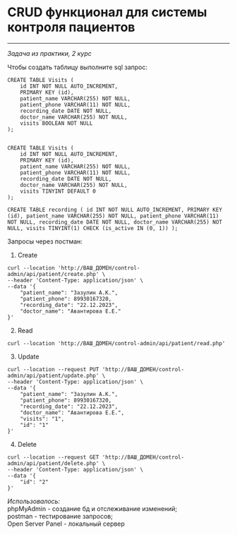 # CRUD функционал для системы контроля пациентов 

---

*Задача из практики, 2 курс*

Чтобы создать таблицу выполните sql запрос:
```
CREATE TABLE Visits (
    id INT NOT NULL AUTO_INCREMENT,
    PRIMARY KEY (id),
    patient_name VARCHAR(255) NOT NULL,
    patient_phone VARCHAR(11) NOT NULL,
    recording_date DATE NOT NULL,
    doctor_name VARCHAR(255) NOT NULL,
    visits BOOLEAN NOT NULL
);


CREATE TABLE Visits (
    id INT NOT NULL AUTO_INCREMENT,
    PRIMARY KEY (id),
    patient_name VARCHAR(255) NOT NULL,
    patient_phone VARCHAR(11) NOT NULL,
    recording_date DATE NOT NULL,
    doctor_name VARCHAR(255) NOT NULL,
    visits TINYINT DEFAULT 0
);

CREATE TABLE recording ( id INT NOT NULL AUTO_INCREMENT, PRIMARY KEY (id), patient_name VARCHAR(255) NOT NULL, patient_phone VARCHAR(11) NOT NULL, recording_date DATE NOT NULL, doctor_name VARCHAR(255) NOT NULL, visits TINYINT(1) CHECK (is_active IN (0, 1)) );
```

Запросы через постман:  
1. Create
```
curl --location 'http://ВАШ_ДОМЕН/control-admin/api/patient/create.php' \
--header 'Content-Type: application/json' \
--data '{
    "patient_name": "Зазулин А.К.",
    "patient_phone": 89930167320,
    "recording_date": "22.12.2023",
    "doctor_name": "Авантирова Е.Е."
}'
```

2. Read
```
curl --location 'http://ВАШ_ДОМЕН/control-admin/api/patient/read.php'
```

3. Update
```
curl --location --request PUT 'http://ВАШ_ДОМЕН/control-admin/api/patient/update.php' \
--header 'Content-Type: application/json' \
--data '{
    "patient_name": "Зазулин А.К.",
    "patient_phone": 89930167320,
    "recording_date": "22.12.2023",
    "doctor_name": "Авантирова Е.Е.",
    "visits": "1",
    "id": "1"
}'
```

4. Delete
```
curl --location --request GET 'http://ВАШ_ДОМЕН/control-admin/api/patient/delete.php' \
--header 'Content-Type: application/json' \
--data '{
    "id": "2"
}'
```

*Использовалось:*   
phpMyAdmin - создание бд и отслеживание изменений;   
postman - тестирование запросов;   
Open Server Panel - локальный сервер
